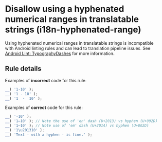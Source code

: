 # Disallow using a hyphenated numerical ranges in translatable strings (i18n-hyphenated-range)

Using hyphenated numerical ranges in translatable strings is incompatible with Android linting rules and can lead to translation pipeline issues. See [Android Lint: TypographyDashes](https://android.googlesource.com/platform/tools/base/+/master/lint/libs/lint-checks/src/main/java/com/android/tools/lint/checks/TypographyDetector.java#58) for more information.

## Rule details

Examples of **incorrect** code for this rule:

```js
__( '1-10' );
__( '1 - 10' );
__( '1  -  10' );
```

Examples of **correct** code for this rule:

```js
__( '-10' );
__( '1–10' ); // Note the use of 'en' dash (U+2013) vs hyphen (U+002D)
__( '1—10' ); // Note use of 'em' dash (U+2014) vs hyphen (U+002D)
__( '1\u201310' );
__( 'Text - with a hyphen - is fine.' );
```
